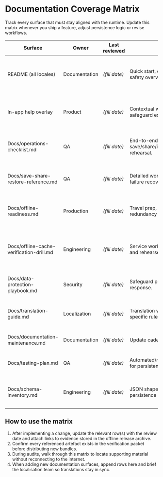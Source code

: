 # Documentation Coverage Matrix

Track every surface that must stay aligned with the runtime. Update this matrix
whenever you ship a feature, adjust persistence logic or revise workflows.

| Surface | Owner | Last reviewed | Scope | Evidence stored |
| --- | --- | --- | --- | --- |
| README (all locales) | Documentation | _(fill date)_ | Quick start, offline rehearsal drill, safety overview. | Screenshots of updated sections, diff log, translation approvals. |
| In-app help overlay | Product | _(fill date)_ | Contextual workflow tips, safeguard explanations. | Exported `help-topics.json`, console capture of topic list. |
| Docs/operations-checklist.md | QA | _(fill date)_ | End-to-end save/share/import/backup/restore rehearsal. | Verification log with timestamps and screenshots. |
| Docs/save-share-restore-reference.md | QA | _(fill date)_ | Detailed workflow breakdown, failure recovery steps. | Restored bundle proof, checksum log. |
| Docs/offline-readiness.md | Production | _(fill date)_ | Travel prep, cache priming, redundancy planning. | Photos of field kit, signed readiness checklist. |
| Docs/offline-cache-verification-drill.md | Engineering | _(fill date)_ | Service worker cache validation and rehearse resets. | Console log of cache entries, service worker diagnostic screenshot. |
| Docs/data-protection-playbook.md | Security | _(fill date)_ | Safeguard principles, incident response. | Meeting notes, signed approval. |
| Docs/translation-guide.md | Localization | _(fill date)_ | Translation workflow, locale-specific rules. | Translator confirmation emails stored offline. |
| Docs/documentation-maintenance.md | Documentation | _(fill date)_ | Update cadence, review triggers. | Checklist copy with initials. |
| Docs/testing-plan.md | QA | _(fill date)_ | Automated/manual test coverage for persistence + offline surfaces. | Test run output archived with release. |
| Docs/schema-inventory.md | Engineering | _(fill date)_ | JSON shape definitions for persistence payloads. | Exported schema diff, console log of validation pass. |

## How to use the matrix

1. After implementing a change, update the relevant row(s) with the review date
   and attach links to evidence stored in the offline release archive.
2. Confirm every referenced artefact exists in the verification packet before
   distributing new bundles.
3. During audits, walk through this matrix to locate supporting material without
   reconnecting to the internet.
4. When adding new documentation surfaces, append rows here and brief the
   localisation team so translations stay in sync.

